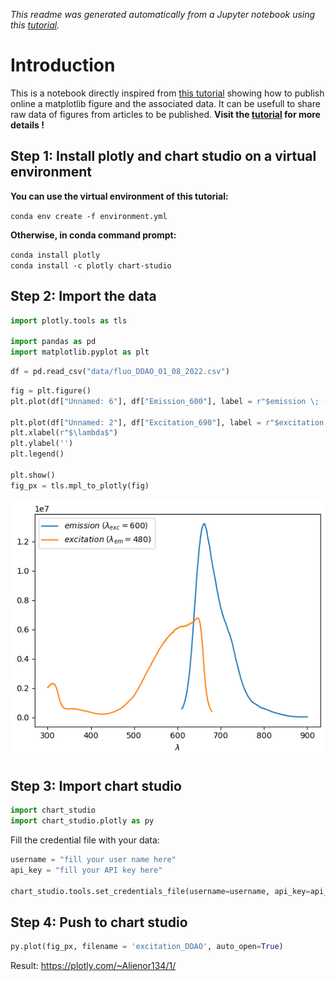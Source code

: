 *This readme was generated automatically from a Jupyter notebook using this [tutorial](https://andrewpwheeler.com/2021/09/06/using-jupyter-notebooks-to-make-nice-readmes-for-github/).*

# Introduction

This is a notebook directly inspired from [this tutorial](https://towardsdatascience.com/how-to-create-a-plotly-visualization-and-embed-it-on-websites-517c1a78568b) showing how to publish online a matplotlib figure and the associated data. It can be usefull to share raw data of figures from articles to be published. **Visit the [tutorial](https://towardsdatascience.com/how-to-create-a-plotly-visualization-and-embed-it-on-websites-517c1a78568b) for more details !**

## Step 1: Install plotly and chart studio on a virtual environment


**You can use the virtual environment of this tutorial:**  

``` conda env create -f environment.yml ```

**Otherwise, in conda command prompt:**

```conda install plotly ```  
```conda install -c plotly chart-studio```


## Step 2: Import the data


```python
import plotly.tools as tls

import pandas as pd
import matplotlib.pyplot as plt

```


```python
df = pd.read_csv("data/fluo_DDAO_01_08_2022.csv")
```



```python
fig = plt.figure()
plt.plot(df["Unnamed: 6"], df["Emission_600"], label = r"$emission \; (\lambda_{exc} = 600)$")

plt.plot(df["Unnamed: 2"], df["Excitation_690"], label = r"$excitation \; (\lambda_{em} = 480)$")
plt.xlabel(r"$\lambda$")
plt.ylabel('')
plt.legend()

plt.show()
fig_px = tls.mpl_to_plotly(fig)
```


    
![png](plt_to_plotly_files/plt_to_plotly_7_0.png)
    

## Step 3: Import chart studio


```python
import chart_studio
import chart_studio.plotly as py
```

Fill the credential file with your data: 


```python
username = "fill your user name here"
api_key = "fill your API key here"

chart_studio.tools.set_credentials_file(username=username, api_key=api_key)
```

## Step 4: Push to chart studio


```python
py.plot(fig_px, filename = 'excitation_DDAO', auto_open=True)
```

Result: https://plotly.com/~Alienor134/1/



